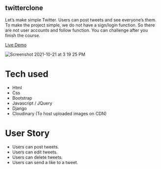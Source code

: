 ## twitterclone

Let’s make simple Twitter. Users can post tweets and see everyone’s them. To make the project simple, we do not have a sign/login function. So there are not user accounts and follow function. You can challenge after you finish the course.

[Live Demo](https://twitter-clone-satya.herokuapp.com/)

![Screenshot 2021-10-21 at 3 19 25 PM](https://user-images.githubusercontent.com/91319680/138254132-1a7d88ee-fcf3-4112-b294-327eb883764f.png)


# Tech used
- Html
- Css
- Bootstrap
- Javascript / JQuery
- Django
- Cloudinary (To host uploaded images on CDN)

# User Story
- Users can post tweets.
- Users can edit tweets.
- Users can delete tweets.
- Users can send a like to a tweet.
